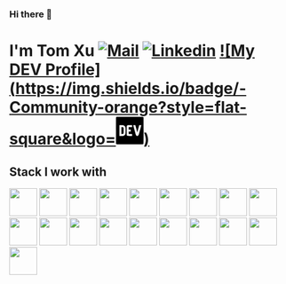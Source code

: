 ### Hi there 👋
 # I'm Tom Xu [![Mail](https://img.shields.io/badge/-tomxu@udel.edu-gray?style=flat-square&logo=gmail&logoColor=red&link=)](mailto:tomxu@udel.edu) [![Linkedin](https://img.shields.io/badge/-Tom%20Xu-blue?style=flat-square&logo=linkedin&logoColor=white&link=https://www.linkedin.com/in/tom-xu-dupont/)](https://www.linkedin.com/in/tom-xu-dupont/) [![My DEV Profile](https://img.shields.io/badge/-Community-orange?style=flat-square&logo=<svg xmlns="http://www.w3.org/2000/svg" version="1" width="50" height="50" viewBox="0 0 408 410"><path d="M10.5 2.5C5.6 4.2 2.4 7.8 1 12.9.3 15.6.1 77.2.2 207.1.5 396.6.5 397.5 2.5 401c1.2 1.9 3.6 4.3 5.5 5.5 3.5 2 4.2 2 196 2s192.5 0 196-2c1.9-1.2 4.3-3.6 5.5-5.5 2-3.5 2-4.2 2-196s0-192.5-2-196c-1.2-1.9-3.6-4.3-5.5-5.5-3.5-2-4.4-2-194.5-2.2-162.9-.2-191.6 0-195 1.2zm96.8 124c9 1.9 15.5 5.6 22.2 12.6 6.1 6.4 9.9 13.7 11.5 21.9 1.3 6.9 1.3 81.1 0 88.1-3.4 18.2-18.9 32.4-38.1 34.9-4 .5-17.4 1-29.6 1H51V125h24.8c17.6 0 26.6.4 31.5 1.5zm130.7 13V154h-51v36h31v29h-31l.2 18.2.3 18.3 25.3.3 25.2.2v29h-29.5c-32.8 0-37.9-.6-43.1-5.2-7.3-6.4-6.9-2.3-7.2-72.6-.2-43.8.1-64.5.8-67.3 1.4-5.2 7.3-11.6 12.5-13.4 3.1-1.1 10.9-1.4 35.3-1.5H238v14.5zm48.9-12.3c.4 1.3 6.8 25.6 14.2 54 7.4 28.5 13.6 51.2 13.8 50.5.3-.7 6.6-24.8 14.1-53.7l13.7-52.5 15.6-.3c11.8-.2 15.7.1 15.7 1s-34.6 132.4-36.6 139c-1.4 4.6-8.9 14-13.1 16.5-5.3 3-13.1 3.5-17.9 1-4.3-2.2-10-8.8-12.9-15-1.8-3.8-31.2-112-38-140l-.7-2.7h15.6c15.3 0 15.7 0 16.5 2.2z"/><path d="M80 205v51.2l10.3-.4c8.9-.3 10.8-.7 14.8-3 7.8-4.6 7.9-4.9 7.9-48.4 0-42.4 0-42.4-7.3-47.2-3.6-2.4-5.1-2.7-14.9-3.1l-10.8-.3V205z"/></svg>)](https://dev.to/xxl4tomxu98/)

## Stack I work with
<code><img height="50" src="https://www.vectorlogo.zone/logos/reactjs/reactjs-ar21.svg"></code>
<code><img height="50" src="https://www.vectorlogo.zone/logos/javascript/javascript-horizontal.svg"></code>
<code><img height="50" src="https://www.vectorlogo.zone/logos/amazon_aws/amazon_aws-ar21.svg"></code>
<code><img height="50" src="https://www.vectorlogo.zone/logos/expressjs/expressjs-ar21.svg"></code>
<code><img height="50" src="https://www.vectorlogo.zone/logos/docker/docker-ar21.svg"></code>
<code><img height="50" src="https://www.vectorlogo.zone/logos/python/python-ar21.svg"></code>
<code><img height="50" src="https://www.vectorlogo.zone/logos/pocoo_flask/pocoo_flask-ar21.svg"></code>
<code><img height="50" src="https://www.vectorlogo.zone/logos/nodejs/nodejs-horizontal.svg"></code>
<code><img height="50" src="https://www.vectorlogo.zone/logos/postgresql/postgresql-horizontal.svg"></code>
<code><img height="50" src="https://www.vectorlogo.zone/logos/kubernetes/kubernetes-ar21.svg"></code>
<code><img height="50" src="https://www.vectorlogo.zone/logos/getpostman/getpostman-ar21.svg"></code>
<code><img height="50" src="https://www.vectorlogo.zone/logos/git-scm/git-scm-ar21.svg"></code>
<code><img height="50" src="https://www.vectorlogo.zone/logos/typescriptlang/typescriptlang-ar21.svg"></code>
<code><img height="50" src="https://www.vectorlogo.zone/logos/heroku/heroku-ar21.svg"></code>
<code><img height="50" src="https://www.vectorlogo.zone/logos/linux/linux-ar21.svg"></code>
<code><img height="50" src="https://github.com/prplx/svg-logos/blob/master/svg/redux.svg"></code>
<code><img height="50" src="https://www.vectorlogo.zone/logos/mongodb/mongodb-ar21.svg"></code>
<code><img height="50" src="https://www.vectorlogo.zone/logos/graphql/graphql-ar21.svg"></code>
<code><img height="50" src="https://www.vectorlogo.zone/logos/google_cloud/google_cloud-ar21.svg"></code>